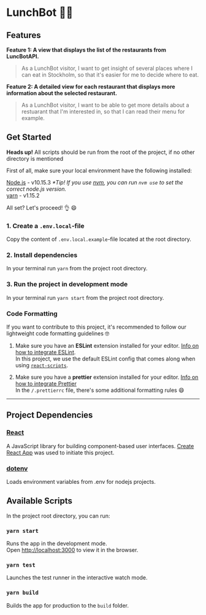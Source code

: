 # LunchBot :robot::pizza:

## Features

**Feature 1: A view that displays the list of the restaurants from LuncBotAPI.**<br>

> As a LunchBot visitor, I want to get insight of several places where I can eat in Stockholm,
> so that it's easier for me to decide where to eat.

**Feature 2: A detailed view for each restaurant that displays more information about the
selected restaurant.**<br>

> As a LunchBot visitor, I want to be able to get more details about a restuarant that I'm interested in,
> so that I can read their menu for example.

## Get Started

**Heads up!** All scripts should be run from the root of the project, if no other directory is mentioned

First of all, make sure your local environment have the following installed:

[Node.js](https://nodejs.org/en/) - v10.15.3 _\*Tip! If you use [nvm](https://github.com/creationix/nvm/blob/master/README.md), you can run `nvm use` to set the correct node.js version._<br>
[yarn](https://yarnpkg.com/en/docs/install) - v1.15.2<br>

All set? Let's proceed! :ok_hand: :smile:

### 1. **Create a `.env.local`-file**

Copy the content of `.env.local.example`-file located at the root directory.

### 2. **Install dependencies**

In your terminal run `yarn` from the project root directory.

### 3. **Run the project in development mode**

In your terminal run `yarn start` from the project root directory.

### Code Formatting
If you want to contribute to this project, it's recommended to follow our lightweight code formatting guidelines 🤓 <br>

1. Make sure you have an **ESLint** extension installed for your editor. [Info on how to integrate ESLint](https://eslint.org/docs/user-guide/integrations). <br>
In this project, we use the default ESLint config that comes along when using [`react-scripts`](https://www.npmjs.com/package/react-scripts).<br>
   
2. Make sure you have a **prettier** extension installed for your editor. [Info on how to integrate Prettier](https://prettier.io/docs/en/editors) <br>
In the `/.prettierrc` file, there's some additional formatting rules :smile:<br>
--------------------------------
## Project Dependencies

### [React](https://reactjs.org/)

A JavaScript library for building component-based user interfaces.
[Create React App](https://github.com/facebook/create-react-app) was used to initiate this project.

### [dotenv](https://github.com/motdotla/dotenv#readme)

Loads environment variables from .env for nodejs projects.

## Available Scripts

In the project root directory, you can run:

### `yarn start`

Runs the app in the development mode.<br>
Open [http://localhost:3000](http://localhost:3000) to view it in the browser.

### `yarn test`

Launches the test runner in the interactive watch mode.<br>

### `yarn build`

Builds the app for production to the `build` folder.<br>
